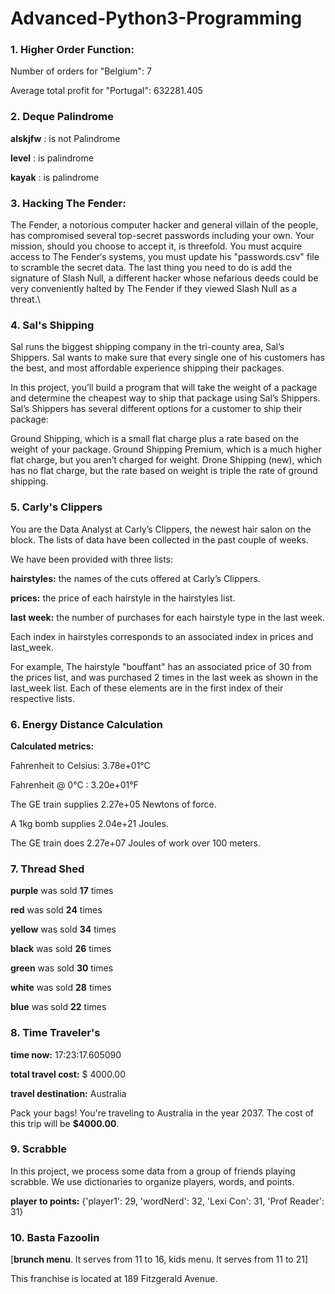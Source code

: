# Advanced-Python3-Programming
### 1. Higher Order Function:
Number of orders for "Belgium": 7

Average total profit for "Portugal": 632281.405     

### 2. Deque Palindrome
**alskjfw** : is not Palindrome

**level**    : is palindrome

**kayak**    : is palindrome

### 3. Hacking The Fender:
The Fender, a notorious computer hacker and general villain of the people, has compromised several top-secret passwords including your own. Your mission, should you choose to accept it, is threefold. You must acquire access to The Fender‘s systems, you must update his "passwords.csv" file to scramble the secret data. The last thing you need to do is add the signature of Slash Null, a different hacker whose nefarious deeds could be very conveniently halted by The Fender if they viewed Slash Null as a threat.\

### 4. Sal's Shipping
Sal runs the biggest shipping company in the tri-county area, Sal’s Shippers. Sal wants to make sure that every single one of his customers has the best, and most affordable experience shipping their packages.

In this project, you’ll build a program that will take the weight of a package and determine the cheapest way to ship that package using Sal’s Shippers.
Sal’s Shippers has several different options for a customer to ship their package:

Ground Shipping, which is a small flat charge plus a rate based on the weight of your package.
Ground Shipping Premium, which is a much higher flat charge, but you aren’t charged for weight.
Drone Shipping (new), which has no flat charge, but the rate based on weight is triple the rate of ground shipping.

### 5. Carly's Clippers
You are the Data Analyst at Carly’s Clippers, the newest hair salon on the block. The lists of data have been collected in the past couple of weeks. 

We have been provided with three lists:

**hairstyles:** the names of the cuts offered at Carly’s Clippers.

**prices:** the price of each hairstyle in the hairstyles list.

**last week:** the number of purchases for each hairstyle type in the last week.

Each index in hairstyles corresponds to an associated index in prices and last_week.

For example, The hairstyle "bouffant" has an associated price of 30 from the prices list, and was purchased 2 times in the last week as shown in the last_week list. Each of these elements are in the first index of their respective lists.

### 6. Energy Distance Calculation
**Calculated metrics:** 

Fahrenheit to Celsius: 3.78e+01°C 

Fahrenheit @ 0°C : 3.20e+01°F

The GE train supplies 2.27e+05 Newtons of force.

A 1kg bomb supplies 2.04e+21 Joules.

The GE train does 2.27e+07 Joules of work over 100 meters.

### 7. Thread Shed

**purple** was sold **17** times

**red** was sold **24** times

**yellow** was sold **34** times

**black** was sold **26** times

**green** was sold **30** times

**white** was sold **28** times

**blue** was sold **22** times

### 8. Time Traveler's

**time now:** 17:23:17.605090

**total travel cost:** $ 4000.00

**travel destination:** Australia

Pack your bags! You're traveling to Australia in the year 2037. The cost of this trip will be **$4000.00**.

### 9. Scrabble

In this project, we process some data from a group of friends playing scrabble. We use dictionaries to organize players, words, and points.

**player to points:** {'player1': 29, 'wordNerd': 32, 'Lexi Con': 31, 'Prof Reader': 31}

### 10. Basta Fazoolin

[**brunch menu**. It serves from 11 to 16, kids menu. It serves from 11 to 21]

This franchise is located at 189 Fitzgerald Avenue.
